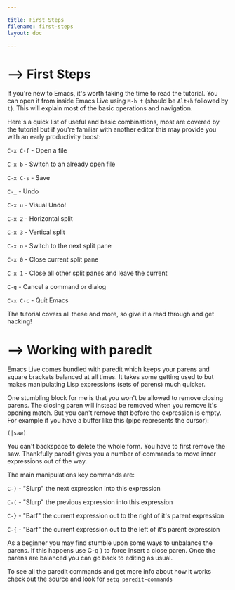 ```yaml
---

title: First Steps
filename: first-steps
layout: doc

---
```


# --> First Steps

If you're new to Emacs, it's worth taking the time to read the tutorial. You can open it from inside Emacs Live using `M-h t` (should be `Alt+h` followed by `t`). This will explain most of the basic operations and navigation.

Here's a quick list of useful and basic combinations, most are covered by the tutorial but if you're familiar with another editor this may provide you with an early productivity boost:

`C-x C-f` - Open a file

`C-x b` - Switch to an already open file

`C-x C-s` - Save

`C-_` - Undo

`C-x u` - Visual Undo!

`C-x 2` - Horizontal split

`C-x 3` - Vertical split

`C-x o` - Switch to the next split pane

`C-x 0` - Close current split pane

`C-x 1` - Close all other split panes and leave the current

`C-g` - Cancel a command or dialog

`C-x C-c` - Quit Emacs

The tutorial covers all these and more, so give it a read through and get hacking!

# --> Working with paredit

Emacs Live comes bundled with paredit which keeps your parens and square brackets balanced at all times. It takes some getting used to but makes manipulating Lisp expressions (sets of parens) much quicker.

One stumbling block for me is that you won't be allowed to remove closing parens. The closing paren will instead be removed when you remove it's opening match. But you can't remove that before the expression is empty. For example if you have a buffer like this (pipe represents the cursor):

    (|saw)

You can't backspace to delete the whole form. You have to first remove the saw. Thankfully paredit gives you a number of commands to move inner expressions out of the way.

The main manipulations key commands are:

`C-)` - "Slurp" the next expression into this expression

`C-(` - "Slurp" the previous expression into this expression

`C-}` - "Barf" the current expression out to the right of it's parent expression

`C-{` - "Barf" the current expression out to the left of it's parent expression

As a beginner you may find stumble upon some ways to unbalance the parens. If this happens use C-q ) to force insert a close paren. Once the parens are balanced you can go back to editing as usual.

To see all the paredit commands and get more info about how it works check out the source and look for `setq paredit-commands`

